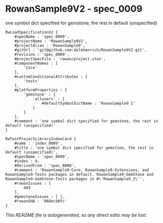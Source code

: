 # RowanSample9V2 - spec_0009
one symbol dict specified for gemstone, the rest in default (unspecified)
```
RwLoadSpecificationV2 {
	#specName : 'spec_0009',
	#projectName : 'RowanSample9V2',
	#projectAlias : 'RowanSample9',
	#gitUrl : 'git@github.com:dalehenrich/RowanSample9V2.git',
	#revision : 'spec_0009',
	#projectSpecFile : 'rowan/project.ston',
	#componentNames : [
		'Core'
	],
	#customConditionalAttributes : [
		'tests'
	],
	#platformProperties : {
		'gemstone' : {
			'allusers' : {
				#defaultSymbolDictName : 'RowanSample9_1'
			}
		}
	},
	#comment : 'one symbol dict specified for gemstone, the rest in default (unspecified)'
}

RwTestProjectLibraryIndexCard {
	#name : 'index_0009',
	#title : 'one symbol dict specified for gemstone, the rest in default (unspecified)',
	#specName : 'spec_0009',
	#index : 9,
	#derivedFrom : 'spec_0008',
	#comment : 'RowanSample9-Core, RowanSample9-Extensions, and RowanSample9-Tests packages in default. RowanSample9-GemStone and RowanSample9-GemStone-Tests packages in #\'RowanSample9_2\'',
	#rowanIssues : [
		493
	],
	#gemstoneIssues : [ ],
	#rowanSHA : '060ec98fc'
}
```

*This README file is autogenerated, so any direct edits may be lost.*
